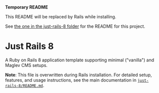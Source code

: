**Temporary README**

This README will be replaced by Rails while installing.

See [the one in the just-rails-8 folder](just-rails-8/README.md) for the README for this project.


# Just Rails 8

A Ruby on Rails 8 application template supporting minimal ("vanilla") and Maglev CMS setups.

**Note**: This file is overwritten during Rails installation. For detailed setup, features, and usage instructions, see the main documentation in [`just-rails-8/README.md`](just-rails-8/README.md).
